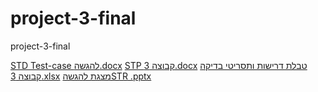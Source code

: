 # project-3-final
project-3-final



[STD Test-case להגשה.docx](https://github.com/AviChen1980/project-3-final/files/11368068/STD.Test-case.docx)
[STP קבוצה 3.docx](https://github.com/AviChen1980/project-3-final/files/11368070/STP.3.docx)
[טבלת דרישות ותסריטי בדיקה קבוצה 3.xlsx](https://github.com/AviChen1980/project-3-final/files/11368071/3.xlsx)
[מצגת להגשהSTR .pptx](https://github.com/AviChen1980/project-3-final/files/11368075/STR.pptx)
